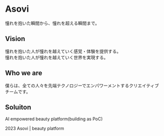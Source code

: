 # Asovi
憧れを抱いた瞬間から、憧れを超える瞬間まで。

## Vision
憧れを抱いた人が憧れを越えていく感覚・体験を提供する。
<br>憧れを抱いた人が憧れを越えていく世界を実現する。

## Who we are
僕らは、全ての人々を先端テクノロジーでエンパワーメントするクリエイティブチームです。

## Soluiton
AI empowered beauty platform(building as PoC)

2023 Asovi | beauty platform

